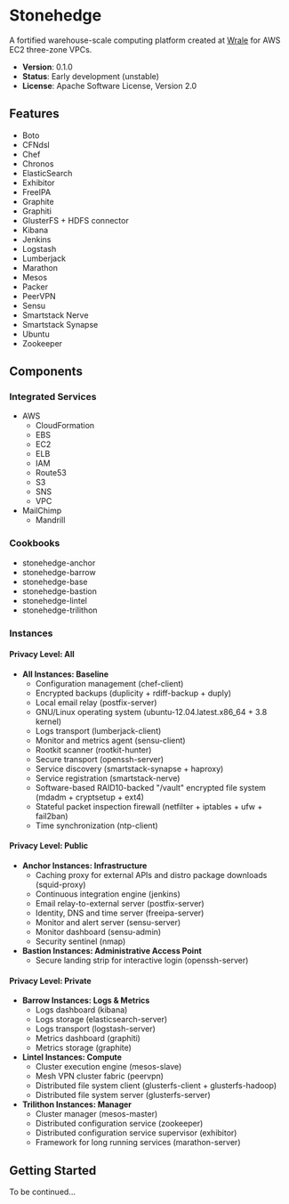 Stonehedge
==========

A fortified warehouse-scale computing platform created at [Wrale](https://www.linkedin.com/in/jmdots) for AWS EC2 three-zone VPCs.

- **Version**: 0.1.0
- **Status**: Early development (unstable)
- **License**: Apache Software License, Version 2.0

Features
--------

- Boto
- CFNdsl
- Chef
- Chronos
- ElasticSearch
- Exhibitor
- FreeIPA
- Graphite
- Graphiti
- GlusterFS + HDFS connector
- Kibana
- Jenkins
- Logstash
- Lumberjack
- Marathon
- Mesos
- Packer
- PeerVPN
- Sensu
- Smartstack Nerve
- Smartstack Synapse
- Ubuntu
- Zookeeper


Components
----------

### Integrated Services

- AWS
  - CloudFormation
  - EBS
  - EC2
  - ELB
  - IAM
  - Route53
  - S3
  - SNS
  - VPC
- MailChimp
  - Mandrill


### Cookbooks
  - stonehedge-anchor
  - stonehedge-barrow
  - stonehedge-base
  - stonehedge-bastion
  - stonehedge-lintel
  - stonehedge-trilithon


### Instances

#### Privacy Level: All

  - **All Instances: Baseline**
    - Configuration management (chef-client)
    - Encrypted backups (duplicity + rdiff-backup + duply)
    - Local email relay (postfix-server)
    - GNU/Linux operating system (ubuntu-12.04.latest.x86_64 + 3.8 kernel)
    - Logs transport (lumberjack-client)
    - Monitor and metrics agent (sensu-client)
    - Rootkit scanner (rootkit-hunter)
    - Secure transport (openssh-server)
    - Service discovery (smartstack-synapse + haproxy)
    - Service registration (smartstack-nerve)
    - Software-based RAID10-backed "/vault" encrypted file system (mdadm + cryptsetup + ext4)
    - Stateful packet inspection firewall (netfilter + iptables + ufw + fail2ban)
    - Time synchronization (ntp-client)

#### Privacy Level: Public

  - **Anchor Instances: Infrastructure**
    - Caching proxy for external APIs and distro package downloads (squid-proxy)
    - Continuous integration engine (jenkins)
    - Email relay-to-external server (postfix-server)
    - Identity, DNS and time server (freeipa-server)
    - Monitor and alert server (sensu-server)
    - Monitor dashboard (sensu-admin)
    - Security sentinel (nmap)
  - **Bastion Instances: Administrative Access Point**
    - Secure landing strip for interactive login (openssh-server)

#### Privacy Level: Private

  - **Barrow Instances: Logs & Metrics**
    - Logs dashboard (kibana)
    - Logs storage (elasticsearch-server)
    - Logs transport (logstash-server)
    - Metrics dashboard (graphiti)
    - Metrics storage (graphite)
  - **Lintel Instances: Compute**
    - Cluster execution engine (mesos-slave)
    - Mesh VPN cluster fabric (peervpn)
    - Distributed file system client (glusterfs-client + glusterfs-hadoop)
    - Distributed file system server (glusterfs-server)
  - **Trilithon Instances: Manager**
    - Cluster manager (mesos-master)
    - Distributed configuration service (zookeeper)
    - Distributed configuration service supervisor (exhibitor)
    - Framework for long running services (marathon-server)


Getting Started
---------------
To be continued...
